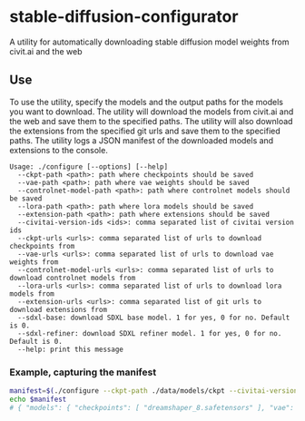 # stable-diffusion-configurator
A utility for automatically downloading stable diffusion model weights from civit.ai and the web

## Use
To use the utility, specify the models and the output paths for the models you want to download. 
The utility will download the models from civit.ai and the web and save them to the specified paths.
The utility will also download the extensions from the specified git urls and save them to the specified paths.
The utility logs a JSON manifest of the downloaded models and extensions to the console.

```
Usage: ./configure [--options] [--help]
  --ckpt-path <path>: path where checkpoints should be saved
  --vae-path <path>: path where vae weights should be saved
  --controlnet-model-path <path>: path where controlnet models should be saved
  --lora-path <path>: path where lora models should be saved
  --extension-path <path>: path where extensions should be saved
  --civitai-version-ids <ids>: comma separated list of civitai version ids
  --ckpt-urls <urls>: comma separated list of urls to download checkpoints from
  --vae-urls <urls>: comma separated list of urls to download vae weights from
  --controlnet-model-urls <urls>: comma separated list of urls to download controlnet models from
  --lora-urls <urls>: comma separated list of urls to download lora models from
  --extension-urls <urls>: comma separated list of git urls to download extensions from
  --sdxl-base: download SDXL base model. 1 for yes, 0 for no. Default is 0.
  --sdxl-refiner: download SDXL refiner model. 1 for yes, 0 for no. Default is 0.
  --help: print this message
```

### Example, capturing the manifest

```bash
manifest=$(./configure --ckpt-path ./data/models/ckpt --civitai-version-ids 128713)
echo $manifest
# { "models": { "checkpoints": [ "dreamshaper_8.safetensors" ], "vae": [], "controlnet": [], "lora": [] }, "extensions": [], "sdxl": false }
```
